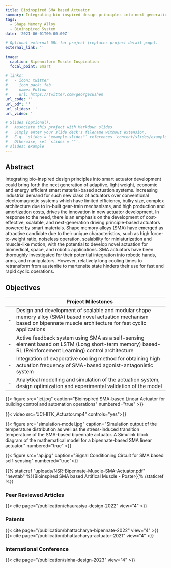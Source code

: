 ```yaml
---
title: Bioinspired SMA based Actuator
summary: Integrating bio-inspired design principles into next generation of adaptive and energy efficient shape memory alloy-based actuation systems
tags:
  - Shape Memory Alloy
  - Bioinspired System
date: '2021-06-01T00:00:00Z'

# Optional external URL for project (replaces project detail page).
external_link: ''

image:
  caption: Bipenniform Muscle Inspiration
  focal_point: Smart

# links:
#   - icon: twitter
#     icon_pack: fab
#     name: Follow
#     url: https://twitter.com/georgecushen
url_code: ''
url_pdf: ''
url_slides: ''
url_video: ''

# Slides (optional).
#   Associate this project with Markdown slides.
#   Simply enter your slide deck's filename without extension.
#   E.g. `slides = "example-slides"` references `content/slides/example-slides.md`.
#   Otherwise, set `slides = ""`.
# slides: example
---
```


## Abstract
Integrating bio-inspired design principles into smart actuator development could bring forth the next generation of adaptive, light weight, economic and energy efficient smart material-based actuation systems. Increasing industrial demand for such new class of actuators over conventional electromagnetic systems which have limited efficiency, bulky size, complex architecture due to in-built gear-train mechanisms, and high production and amortization costs, drives the innovation in new actuator development. In response to the need, there is an emphasis on the development of cost-effective, scalable, and next-generation driving principle-based actuators powered by smart materials. Shape memory alloys (SMA) have emerged as attractive candidate due to their unique characteristics, such as high force-to-weight ratio, noiseless operation, scalability for miniaturization and muscle-like motion, with the potential to develop novel actuation for biomedical, space, and robotic applications. SMA actuators have been thoroughly investigated for their potential integration into robotic hands, arms, and manipulators. However, relatively long cooling times to retransform from austenite to martensite state hinders their use for fast and rapid cyclic operations.

## Objectives
|  | Project Milestones |
|---|---|
| - | Design and development of scalable and modular shape memory alloy (SMA) based novel actuation mechanism based on bipennate muscle architecture for fast cyclic applications |
| - | Active feedback system using SMA as a self-sensing element based on LSTM (Long short-term memory) based-RL (Reinforcement Learning) control architecture |
| - | Integration of evaporative cooling method for obtaining high actuation frequency of SMA-based agonist-antagonistic system |
| - | Analytical modelling and simulation of the actuation system, design optimization and experimental validation of the model |


{{< figure src="jci.jpg" caption="Bioinspired SMA-based Linear Actuator for building control and automation operations" numbered="true" >}}

{{< video src="JCI-IITK_Actuator.mp4" controls="yes">}}

{{< figure src="simulation-model.jpg" caption="Simulation output of the temperature distribution as well as the stress-induced transition temperature of the SMA-based bipennate actuator. A Simulink block diagram of the mathematical model for a bipennate-based SMA linear actuator." numbered="true" >}}

{{< figure src="ap.jpg" caption="Signal Conditioning Circuit for SMA based self-sensing" numbered="true">}}

{{% staticref "uploads/NSR-Bipennate-Muscle-SMA-Actuator.pdf" "newtab" %}}Bioinspired SMA based Artifical Muscle - Poster{{% /staticref %}}

### Peer Reviewed Articles
{{< cite page="/publication/chaurasiya-design-2022" view="4" >}}

### Patents
{{< cite page="/publication/bhattacharya-bipennate-2022" view="4" >}}
{{< cite page="/publication/bhattacharya-actuator-2021" view="4" >}}

### International Conference
{{< cite page="/publication/sinha-design-2023" view="4" >}}